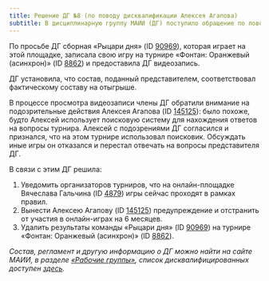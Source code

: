 ```yaml
---
title: Решение ДГ №8 (по поводу дисквалификации Алексея Агапова)
subtitle: В дисциплинарную группу МАИИ (ДГ) поступило обращение по поводу онлайн-площадки Вячеслава Гальчина: организаторы синхронных турниров отказывали ей в регистрации из-за подозрений в фальсификации составов.
---
```


По просьбе ДГ сборная «Рыцари дня» (ID [90969](https://rating.chgk.info/teams/90969)), которая играет на этой площадке, записала свою игру на турнире «Фонтан: Оранжевый (асинхрон)» (ID [8862](https://rating.chgk.info/tournament/8862)) и предоставила ДГ видеозапись. 

ДГ установила, что состав, поданный представителем, соответствовал фактическому составу на отыгрыше.

В процессе просмотра видеозаписи члены ДГ обратили внимание на подозрительные действия Алексея Агапова (ID [145125](https://rating.chgk.info/player/145125)): было похоже, будто Алексей использует поисковую систему для нахождения ответов на вопросы турнира. Алексей с подозрениями ДГ согласился и признался, что  на этом турнире использовал поисковик. Обсуждать иные игры он отказался и перестал отвечать на вопросы представителя ДГ.

В связи с этим ДГ решила:
1. Уведомить организаторов турниров, что на онлайн-площадке Вячеслава Гальчина (ID [4879](https://rating.chgk.info/venues/4879)) игры сейчас проходят в рамках правил.
2. Вынести Алексею Агапову (ID [145125](https://rating.chgk.info/player/145125)) предупреждение и отстранить от участия в онлайн-играх на 6 месяцев.
3. Удалить результаты команды «Рыцари дня» (ID [90969](https://rating.chgk.info/teams/90969)) на турнире «Фонтан: Оранжевый (асинхрон)» (ID [8862](https://rating.chgk.info/tournament/8862)).

*Состав, регламент и другую информацию о ДГ можно найти на сайте МАИИ, в разделе [«Рабочие группы»](https://www.maii.li/p/who#dg), список дисквалифицированных доступен [здесь](https://www.maii.li/p/disqual).*
